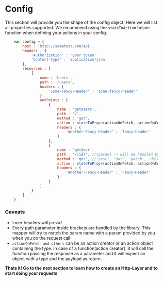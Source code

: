 # Config

This section will provide you the shape of the config object. Here we will list all properties supported. We recommend using the ``stateToAction`` helper function when defining your actions in your config.

```js
    var config = {
        host : 'http://somehost.com/api',
        headers : {
            'Authorization' : 'your token'
            'Content-type' : 'application/json'
        },
        resources : [
            {
                name : 'Users',
                path : '/users',
                headers : {
                    'Some-Fancy-Header' : 'some-fancy-header'
                },
                endPoints : [
                    {
                        name : 'getUsers',
                        path : '/',
                        method : 'get',
                        action : stateToProps(actionOnFetch, actionOnComplete, actionOnError, actionOnCancelled),
                        headers : {
                            'Another-Fancy-Header' : 'fancy-header'
                        }
                    },
                    {
                        name : 'getUser',
                        path : '/{id}', //{param} -> will be handled by the library
                        method : 'get', //'post', 'put', 'patch', 'delete'...
                        action : stateToProps(actionOnFetch, actionOnComplete...)
                        headers : {
                            'Another-Fancy-Header' : 'Fancy-Header'
                        }
                    }
                ]
            }    
        ]
    }
```

### Caveats

* Inner headers will prevail
* Every path parameter inside brackets are handled by the library. This mapper will try to match the param name with a param provided by you when you do the request call
* ``actionOnFetch and others`` can be an action creator or an action object containing the type. In case of a function(action creator), it will call the function passing the response as a parameter and it will expect an object with a type and the payload as return.

<b>Thats it! Go to the next section to learn how to create an Http-Layer and to start doing your requests</b>
